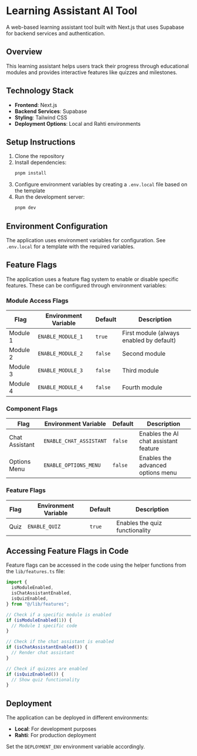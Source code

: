 # Learning Assistant AI Tool

A web-based learning assistant tool built with Next.js that uses Supabase for backend services and authentication.

## Overview

This learning assistant helps users track their progress through educational modules and provides interactive features like quizzes and milestones.

## Technology Stack

- **Frontend**: Next.js
- **Backend Services**: Supabase
- **Styling**: Tailwind CSS
- **Deployment Options**: Local and Rahti environments

## Setup Instructions

1. Clone the repository
2. Install dependencies:
   ```bash
   pnpm install
   ```
3. Configure environment variables by creating a `.env.local` file based on the template
4. Run the development server:
   ```bash
   pnpm dev
   ```

## Environment Configuration

The application uses environment variables for configuration. See `.env.local` for a template with the required variables.

## Feature Flags

The application uses a feature flag system to enable or disable specific features. These can be configured through environment variables:

### Module Access Flags

| Flag     | Environment Variable | Default | Description                              |
| -------- | -------------------- | ------- | ---------------------------------------- |
| Module 1 | `ENABLE_MODULE_1`    | `true`  | First module (always enabled by default) |
| Module 2 | `ENABLE_MODULE_2`    | `false` | Second module                            |
| Module 3 | `ENABLE_MODULE_3`    | `false` | Third module                             |
| Module 4 | `ENABLE_MODULE_4`    | `false` | Fourth module                            |

### Component Flags

| Flag           | Environment Variable    | Default | Description                           |
| -------------- | ----------------------- | ------- | ------------------------------------- |
| Chat Assistant | `ENABLE_CHAT_ASSISTANT` | `false` | Enables the AI chat assistant feature |
| Options Menu   | `ENABLE_OPTIONS_MENU`   | `false` | Enables the advanced options menu     |

### Feature Flags

| Flag | Environment Variable | Default | Description                    |
| ---- | -------------------- | ------- | ------------------------------ |
| Quiz | `ENABLE_QUIZ`        | `true`  | Enables the quiz functionality |

## Accessing Feature Flags in Code

Feature flags can be accessed in the code using the helper functions from the `lib/features.ts` file:

```typescript
import {
  isModuleEnabled,
  isChatAssistantEnabled,
  isQuizEnabled,
} from "@/lib/features";

// Check if a specific module is enabled
if (isModuleEnabled(1)) {
  // Module 1 specific code
}

// Check if the chat assistant is enabled
if (isChatAssistantEnabled()) {
  // Render chat assistant
}

// Check if quizzes are enabled
if (isQuizEnabled()) {
  // Show quiz functionality
}
```

## Deployment

The application can be deployed in different environments:

- **Local**: For development purposes
- **Rahti**: For production deployment

Set the `DEPLOYMENT_ENV` environment variable accordingly.
